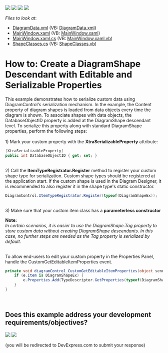 <!-- default badges list -->
![](https://img.shields.io/endpoint?url=https://codecentral.devexpress.com/api/v1/VersionRange/128585198/16.2.3%2B)
[![](https://img.shields.io/badge/Open_in_DevExpress_Support_Center-FF7200?style=flat-square&logo=DevExpress&logoColor=white)](https://supportcenter.devexpress.com/ticket/details/T395040)
[![](https://img.shields.io/badge/📖_How_to_use_DevExpress_Examples-e9f6fc?style=flat-square)](https://docs.devexpress.com/GeneralInformation/403183)
[![](https://img.shields.io/badge/💬_Leave_Feedback-feecdd?style=flat-square)](#does-this-example-address-your-development-requirementsobjectives)
<!-- default badges end -->
<!-- default file list -->
*Files to look at*:

* [DiagramData.xml](./CS/DXDiagram.CustomShapeProperties/DiagramData.xml) (VB: [DiagramData.xml](./VB/DXDiagram.CustomShapeProperties/DiagramData.xml))
* [MainWindow.xaml](./CS/DXDiagram.CustomShapeProperties/MainWindow.xaml) (VB: [MainWindow.xaml](./VB/DXDiagram.CustomShapeProperties/MainWindow.xaml))
* [MainWindow.xaml.cs](./CS/DXDiagram.CustomShapeProperties/MainWindow.xaml.cs) (VB: [MainWindow.xaml.vb](./VB/DXDiagram.CustomShapeProperties/MainWindow.xaml.vb))
* [ShapeClasses.cs](./CS/DXDiagram.CustomShapeProperties/ShapeClasses.cs) (VB: [ShapeClasses.vb](./VB/DXDiagram.CustomShapeProperties/ShapeClasses.vb))
<!-- default file list end -->
# How to: Create a DiagramShape Descendant with Editable and Serializable Properties


This example demonstrates how to serialize custom data using DiagramControl's serialization mechanism. In the example, the Content property of diagram shapes is loaded from data objects every time the diagram is shown. To associate shapes with data objects, the DatabaseObjectID property is added at the DiagramShape descendant level. To serialize this property along with standard DiagramShape properties, perform the following steps:<br><br>1) Mark your custom property with the **XtraSerializableProperty** attribute:<br>


```cs
[XtraSerializableProperty]
public int DatabaseObjectID { get; set; }
```


<p><br>2) Call the <strong>ItemTypeRegistrator.Register</strong> method to register your custom shape type for serialization. Custom shape types should be registered at the application start. If the custom shape is used in the Diagram Designer, it is recommended to also register it in the shape type's static constructor.</p>


```cs
DiagramControl.ItemTypeRegistrator.Register(typeof(DiagramShapeEx));
```
<p><br> 3) Make sure that your custom item class has a <strong>parameterless constructor</strong>
<br>
<p><strong>Note:</strong><br><em>In certain scenarios, it is easier to use the DiagramShape.Tag property to store custom data without creating DiagramShape descendants. In this case, no further steps are needed as the Tag property is serialized by default.<br><br></em></p>
<p>To allow end-users to edit your custom property in the Properties Panel, handle the CustomGetEditableItemProperties event.</p>


```cs
private void diagramControl_CustomGetEditableItemProperties(object sender, DiagramCustomGetEditableItemPropertiesEventArgs e) {
    if (e.Item is DiagramShapeEx) {
        e.Properties.Add(TypeDescriptor.GetProperties(typeof(DiagramShapeEx))["Description"]);
    }
}
```



<br/>


<!-- feedback -->
## Does this example address your development requirements/objectives?

[<img src="https://www.devexpress.com/support/examples/i/yes-button.svg"/>](https://www.devexpress.com/support/examples/survey.xml?utm_source=github&utm_campaign=wpf-diagram-create-diagramshape-descendant-with-editable-and-serializable-properties&~~~was_helpful=yes) [<img src="https://www.devexpress.com/support/examples/i/no-button.svg"/>](https://www.devexpress.com/support/examples/survey.xml?utm_source=github&utm_campaign=wpf-diagram-create-diagramshape-descendant-with-editable-and-serializable-properties&~~~was_helpful=no)

(you will be redirected to DevExpress.com to submit your response)
<!-- feedback end -->
